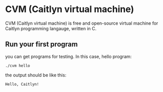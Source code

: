 # CVM (Caitlyn virtual machine)
CVM (Caitlyn virtual machine) is free and open-source virtual machine for Caitlyn programming langauge, written in C.
## Run your first program
you can get programs for testing. In this case, hello program:
~~~
./cvm hello
~~~
the output should be like this:
~~~
Hello, Caitlyn!
~~~
